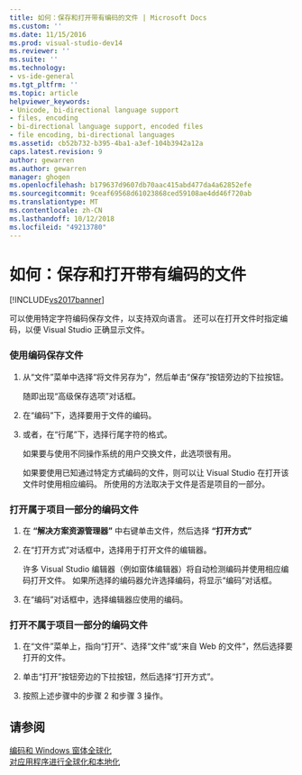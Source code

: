 ```yaml
---
title: 如何：保存和打开带有编码的文件 | Microsoft Docs
ms.custom: ''
ms.date: 11/15/2016
ms.prod: visual-studio-dev14
ms.reviewer: ''
ms.suite: ''
ms.technology:
- vs-ide-general
ms.tgt_pltfrm: ''
ms.topic: article
helpviewer_keywords:
- Unicode, bi-directional language support
- files, encoding
- bi-directional language support, encoded files
- file encoding, bi-directional languages
ms.assetid: cb52b732-b395-4ba1-a3ef-104b3942a12a
caps.latest.revision: 9
author: gewarren
ms.author: gewarren
manager: ghogen
ms.openlocfilehash: b179637d9607db70aac415abd477da4a62852efe
ms.sourcegitcommit: 9ceaf69568d61023868ced59108ae4dd46f720ab
ms.translationtype: MT
ms.contentlocale: zh-CN
ms.lasthandoff: 10/12/2018
ms.locfileid: "49213780"
---
```

# <a name="how-to-save-and-open-files-with-encoding"></a>如何：保存和打开带有编码的文件
[!INCLUDE[vs2017banner](../includes/vs2017banner.md)]

可以使用特定字符编码保存文件，以支持双向语言。 还可以在打开文件时指定编码，以便 Visual Studio 正确显示文件。  
  
### <a name="to-save-a-file-with-encoding"></a>使用编码保存文件  
  
1.  从“文件”菜单中选择“将文件另存为”，然后单击“保存”按钮旁边的下拉按钮。  
  
     随即出现“高级保存选项”对话框。  
  
2.  在“编码”下，选择要用于文件的编码。  
  
3.  或者，在“行尾”下，选择行尾字符的格式。  
  
     如果要与使用不同操作系统的用户交换文件，此选项很有用。  
  
     如果要使用已知通过特定方式编码的文件，则可以让 Visual Studio 在打开该文件时使用相应编码。 所使用的方法取决于文件是否是项目的一部分。  
  
### <a name="to-open-an-encoded-file-that-is-part-of-a-project"></a>打开属于项目一部分的编码文件  
  
1.  在 **“解决方案资源管理器”** 中右键单击文件，然后选择 **“打开方式”**  
  
2.  在“打开方式”对话框中，选择用于打开文件的编辑器。  
  
     许多 Visual Studio 编辑器（例如窗体编辑器）将自动检测编码并使用相应编码打开文件。 如果所选择的编码器允许选择编码，将显示“编码”对话框。  
  
3.  在“编码”对话框中，选择编辑器应使用的编码。  
  
### <a name="to-open-an-encoded-file-that-is-not-part-of-a-project"></a>打开不属于项目一部分的编码文件  
  
1.  在“文件”菜单上，指向“打开”、选择“文件”或“来自 Web 的文件”，然后选择要打开的文件。  
  
2.  单击“打开”按钮旁边的下拉按钮，然后选择“打开方式”。  
  
3.  按照上述步骤中的步骤 2 和步骤 3 操作。  
  
## <a name="see-also"></a>请参阅  
 [编码和 Windows 窗体全球化](http://msdn.microsoft.com/library/22e8965d-a712-42b3-8167-3ee346bd70f9)   
 [对应用程序进行全球化和本地化](../ide/globalizing-and-localizing-applications.md)

